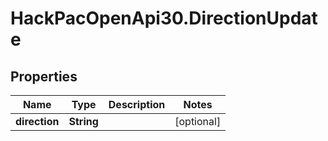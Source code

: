 # HackPacOpenApi30.DirectionUpdate

## Properties
Name | Type | Description | Notes
------------ | ------------- | ------------- | -------------
**direction** | **String** |  | [optional] 
